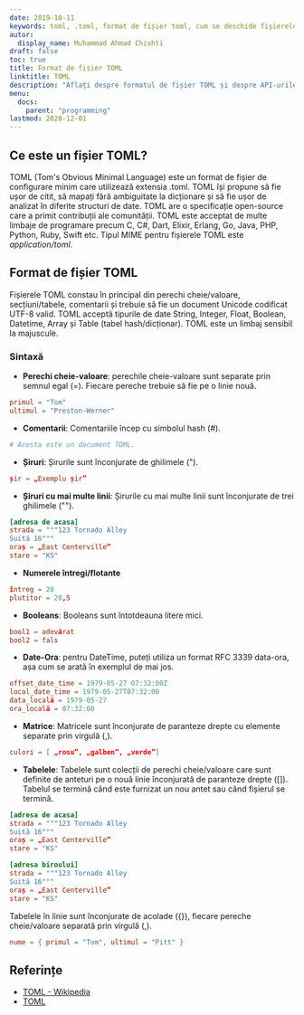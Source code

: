 ```yaml
---
date: 2019-10-11
keywords: toml, .toml, format de fișier toml, cum se deschide fișierele toml, extensia .toml, extensia toml
autor:
  display_name: Muhammad Ahmad Chishti
draft: false
toc: true
title: Format de fișier TOML
linktitle: TOML
description: "Aflați despre formatul de fișier TOML și despre API-urile care pot crea și deschide fișiere TOML."
menu:
  docs:
    parent: "programming"
lastmod: 2020-12-01
---
```


## Ce este un fișier TOML? ##

TOML (Tom's Obvious Minimal Language) este un format de fișier de configurare minim care utilizează extensia .toml. TOML își propune să fie ușor de citit, să mapați fără ambiguitate la dicționare și să fie ușor de analizat în diferite structuri de date. TOML are o specificație open-source care a primit contribuții ale comunității. TOML este acceptat de multe limbaje de programare precum C, C#, Dart, Elixir, Erlang, Go, Java, PHP, Python, Ruby, Swift etc. Tipul MIME pentru fișierele TOML este *application/toml*.


## Format de fișier TOML ##

Fișierele TOML constau în principal din perechi cheie/valoare, secțiuni/tabele, comentarii și trebuie să fie un document Unicode codificat UTF-8 valid. TOML acceptă tipurile de date String, Integer, Float, Boolean, Datetime, Array și Table (tabel hash/dicționar). TOML este un limbaj sensibil la majuscule.

### Sintaxă ###

- **Perechi cheie-valoare**: perechile cheie-valoare sunt separate prin semnul egal (=). Fiecare pereche trebuie să fie pe o linie nouă.

```toml
primul = "Tom"
ultimul = "Preston-Werner"
```

- **Comentarii**: Comentariile încep cu simbolul hash (#).

```toml
# Acesta este un document TOML.
```

- **Șiruri**: Șirurile sunt înconjurate de ghilimele (").

```toml
șir = „Exemplu șir”
```

- **Șiruri cu mai multe linii**: Șirurile cu mai multe linii sunt înconjurate de trei ghilimele ("").

```toml
[adresa de acasa]
strada = """123 Tornado Alley
Suită 16"""
oraș = „East Centerville”
stare = "KS"
```

- **Numerele întregi/flotante**

```toml
întreg = 20
plutitor = 20,5
```

- **Booleans**: Booleans sunt întotdeauna litere mici.

```toml
bool1 = adevărat
bool2 = fals
```

- **Date-Ora**: pentru DateTime, puteți utiliza un format RFC 3339 data-ora, așa cum se arată în exemplul de mai jos.

```toml
offset_date_time = 1979-05-27 07:32:00Z
local_date_time = 1979-05-27T07:32:00
data_locală = 1979-05-27
ora_locală = 07:32:00
```

- **Matrice**: Matricele sunt înconjurate de paranteze drepte cu elemente separate prin virgulă (,).

```toml
culori = [ „rosu”, „galben”, „verde”]
```

- **Tabelele**: Tabelele sunt colecții de perechi cheie/valoare care sunt definite de anteturi pe o nouă linie înconjurată de paranteze drepte ([]). Tabelul se termină când este furnizat un nou antet sau când fișierul se termină.

```toml
[adresa de acasa]
strada = """123 Tornado Alley
Suită 16"""
oraș = „East Centerville”
stare = "KS"

[adresa biroului]
strada = """123 Tornado Alley
Suită 16"""
oraș = „East Centerville”
stare = "KS"
```

Tabelele în linie sunt înconjurate de acolade ({}), fiecare pereche cheie/valoare separată prin virgulă (,).

```toml
nume = { primul = "Tom", ultimul = "Pitt" }
```

## Referințe ##

- [TOML - Wikipedia](https://en.wikipedia.org/wiki/TOML)
- [TOML](https://toml.io/en/)

